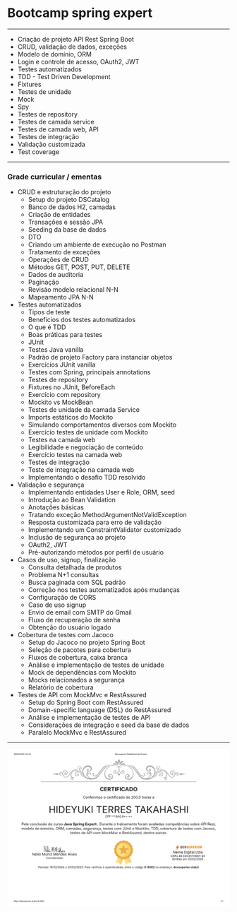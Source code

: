 # Bootcamp spring expert

---

- Criação de projeto API Rest Spring Boot
- CRUD, validação de dados, exceções
- Modelo de domínio, ORM
- Login e controle de acesso, OAuth2, JWT
- Testes automatizados
- TDD - Test Driven Development
- Fixtures
- Testes de unidade
- Mock
- Spy
- Testes de repository
- Testes de camada service
- Testes de camada web, API
- Testes de integração
- Validação customizada
- Test coverage

---

### Grade curricular / ementas

- CRUD e estruturação do projeto
  - Setup do projeto DSCatalog
  - Banco de dados H2, camadas
  - Criação de entidades
  - Transações e sessão JPA
  - Seeding da base de dados
  - DTO
  - Criando um ambiente de execução no Postman
  - Tratamento de exceções
  - Operações de CRUD
  - Métodos GET, POST, PUT, DELETE
  - Dados de auditoria
  - Paginação
  - Revisão modelo relacional N-N
  - Mapeamento JPA N-N
- Testes automatizados
  - Tipos de teste
  - Benefícios dos testes automatizados
  - O que é TDD
  - Boas práticas para testes
  - JUnit
  - Testes Java vanilla
  - Padrão de projeto Factory para instanciar objetos
  - Exercícios JUnit vanilla
  - Testes com Spring, principais annotations
  - Testes de repository
  - Fixtures no JUnit, BeforeEach
  - Exercício com repository
  - Mockito vs MockBean
  - Testes de unidade da camada Service
  - Imports estáticos do Mockito
  - Simulando comportamentos diversos com Mockito
  - Exercício testes de unidade com Mockito
  - Testes na camada web
  - Legibilidade e negociação de conteúdo
  - Exercício testes na camada web
  - Testes de integração
  - Teste de integração na camada web
  - Implementando o desafio TDD resolvido
- Validação e segurança
  - Implementando entidades User e Role, ORM, seed
  - Introdução ao Bean Validation
  - Anotações básicas
  - Tratando exceção MethodArgumentNotValidException
  - Resposta customizada para erro de validação
  - Implementando um ConstraintValidator customizado
  - Inclusão de segurança ao projeto
  - OAuth2, JWT
  - Pré-autorizando métodos por perfil de usuário
- Casos de uso, signup, finalização
  - Consulta detalhada de produtos
  - Problema N+1 consultas
  - Busca paginada com SQL padrão
  - Correção nos testes automatizados após mudanças
  - Configuração de CORS
  - Caso de uso signup
  - Envio de email com SMTP do Gmail
  - Fluxo de recuperação de senha
  - Obtenção do usuário logado
- Cobertura de testes com Jacoco
  - Setup do Jacoco no projeto Spring Boot
  - Seleção de pacotes para cobertura
  - Fluxos de cobertura, caixa branca
  - Análise e implementação de testes de unidade
  - Mock de dependências com Mockito
  - Mocks relacionados a segurança
  - Relatório de cobertura
- Testes de API com MockMvc e RestAssured
  - Setup do Spring Boot com RestAssured
  - Domain-specific language (DSL) do RestAssured
  - Análise e implementação de testes de API
  - Considerações de integração e seed da base de dados
  - Paralelo MockMvc e RestAssured

---

![Certificado](img/devsuperior-bootcamp-expert.jpg)
